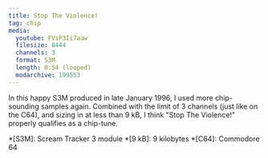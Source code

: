 ```yaml
---
title: Stop The Violence!
tag: chip
media:
  youtube: FVsP3Ii7aaw
  filesize: 8444
  channels: 3
  format: S3M
  length: 0:54 (looped)
  modarchive: 199553
---
```


In this happy S3M produced in late January 1996, I used more chip-sounding
samples again. Combined with the limit of 3 channels (just like on the C64), and
sizing in at less than 9 kB, I think "Stop The Violence!" properly qualifies as
a chip-tune.

<!--more-->

*[S3M]: Scream Tracker 3 module
*[9 kB]: 9 kilobytes
*[C64]: Commodore 64
